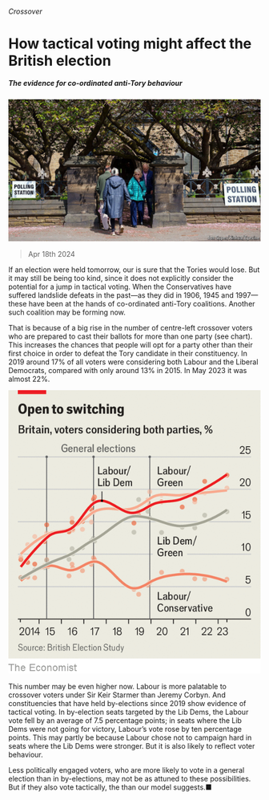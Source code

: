 ###### Crossover

# How tactical voting might affect the British election 

##### The evidence for co-ordinated anti-Tory behaviour 

![image](images/20240420_BRP504.jpg) 

> Apr 18th 2024 

If an election were held tomorrow, our  is sure that the Tories would lose. But it may still be being too kind, since it does not explicitly consider the potential for a jump in tactical voting. When the Conservatives have suffered landslide defeats in the past—as they did in 1906, 1945 and 1997—these have been at the hands of co-ordinated anti-Tory coalitions. Another such coalition may be forming now.

That is because of a big rise in the number of centre-left crossover voters who are prepared to cast their ballots for more than one party (see chart). This increases the chances that people will opt for a party other than their first choice in order to defeat the Tory candidate in their constituency. In 2019 around 17% of all voters were considering both Labour and the Liberal Democrats, compared with only around 13% in 2015. In May 2023 it was almost 22%.

![image](images/20240420_BRC372.png) 


This number may be even higher now. Labour is more palatable to crossover voters under Sir Keir Starmer than Jeremy Corbyn. And constituencies that have held by-elections since 2019 show evidence of tactical voting. In by-election seats targeted by the Lib Dems, the Labour vote fell by an average of 7.5 percentage points; in seats where the Lib Dems were not going for victory, Labour’s vote rose by ten percentage points. This may partly be because Labour chose not to campaign hard in seats where the Lib Dems were stronger. But it is also likely to reflect voter behaviour.

Less politically engaged voters, who are more likely to vote in a general election than in by-elections, may not be as attuned to these possibilities. But if they also vote tactically, the  than our model suggests.■


